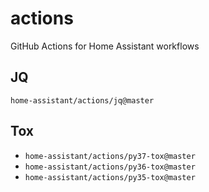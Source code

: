 # actions
GitHub Actions for Home Assistant workflows

## JQ

`home-assistant/actions/jq@master`


## Tox

- `home-assistant/actions/py37-tox@master`
- `home-assistant/actions/py36-tox@master`
- `home-assistant/actions/py35-tox@master`
